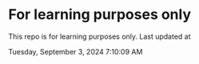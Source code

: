 # For learning purposes only
This repo is for learning purposes only.
Last updated at

Tuesday, September 3, 2024 7:10:09 AM

